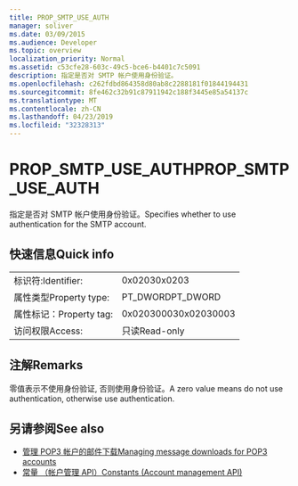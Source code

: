 ```yaml
---
title: PROP_SMTP_USE_AUTH
manager: soliver
ms.date: 03/09/2015
ms.audience: Developer
ms.topic: overview
localization_priority: Normal
ms.assetid: c53cfe28-603c-49c5-bce6-b4401c7c5091
description: 指定是否对 SMTP 帐户使用身份验证。
ms.openlocfilehash: c262fdbd864358d80ab8c2288181f01844194431
ms.sourcegitcommit: 8fe462c32b91c87911942c188f3445e85a54137c
ms.translationtype: MT
ms.contentlocale: zh-CN
ms.lasthandoff: 04/23/2019
ms.locfileid: "32328313"
---
```

# <a name="propsmtpuseauth"></a><span data-ttu-id="83c08-103">PROP_SMTP_USE_AUTH</span><span class="sxs-lookup"><span data-stu-id="83c08-103">PROP_SMTP_USE_AUTH</span></span>

<span data-ttu-id="83c08-104">指定是否对 SMTP 帐户使用身份验证。</span><span class="sxs-lookup"><span data-stu-id="83c08-104">Specifies whether to use authentication for the SMTP account.</span></span>
  
## <a name="quick-info"></a><span data-ttu-id="83c08-105">快速信息</span><span class="sxs-lookup"><span data-stu-id="83c08-105">Quick info</span></span>

|||
|:-----|:-----|
|<span data-ttu-id="83c08-106">标识符:</span><span class="sxs-lookup"><span data-stu-id="83c08-106">Identifier:</span></span>  <br/> |<span data-ttu-id="83c08-107">0x0203</span><span class="sxs-lookup"><span data-stu-id="83c08-107">0x0203</span></span>  <br/> |
|<span data-ttu-id="83c08-108">属性类型</span><span class="sxs-lookup"><span data-stu-id="83c08-108">Property type:</span></span>  <br/> |<span data-ttu-id="83c08-109">PT_DWORD</span><span class="sxs-lookup"><span data-stu-id="83c08-109">PT_DWORD</span></span>  <br/> |
|<span data-ttu-id="83c08-110">属性标记：</span><span class="sxs-lookup"><span data-stu-id="83c08-110">Property tag:</span></span>  <br/> |<span data-ttu-id="83c08-111">0x02030003</span><span class="sxs-lookup"><span data-stu-id="83c08-111">0x02030003</span></span>  <br/> |
|<span data-ttu-id="83c08-112">访问权限</span><span class="sxs-lookup"><span data-stu-id="83c08-112">Access:</span></span>  <br/> |<span data-ttu-id="83c08-113">只读</span><span class="sxs-lookup"><span data-stu-id="83c08-113">Read-only</span></span>  <br/> |
   
## <a name="remarks"></a><span data-ttu-id="83c08-114">注解</span><span class="sxs-lookup"><span data-stu-id="83c08-114">Remarks</span></span>

<span data-ttu-id="83c08-115">零值表示不使用身份验证, 否则使用身份验证。</span><span class="sxs-lookup"><span data-stu-id="83c08-115">A zero value means do not use authentication, otherwise use authentication.</span></span>
  
## <a name="see-also"></a><span data-ttu-id="83c08-116">另请参阅</span><span class="sxs-lookup"><span data-stu-id="83c08-116">See also</span></span>

- [<span data-ttu-id="83c08-117">管理 POP3 帐户的邮件下载</span><span class="sxs-lookup"><span data-stu-id="83c08-117">Managing message downloads for POP3 accounts</span></span>](managing-message-downloads-for-pop3-accounts.md) 
- [<span data-ttu-id="83c08-118">常量 （帐户管理 API）</span><span class="sxs-lookup"><span data-stu-id="83c08-118">Constants (Account management API)</span></span>](constants-account-management-api.md)

